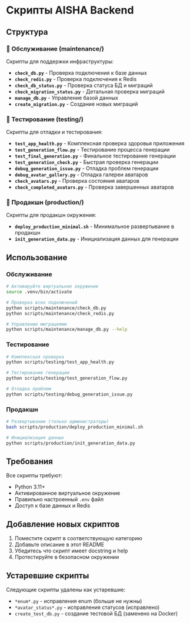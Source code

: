 # Скрипты AISHA Backend

## Структура

### 🔧 Обслуживание (maintenance/)
Скрипты для поддержки инфраструктуры:

- **`check_db.py`** - Проверка подключения к базе данных
- **`check_redis.py`** - Проверка подключения к Redis
- **`check_db_status.py`** - Проверка статуса БД и миграций
- **`check_migration_status.py`** - Детальная проверка миграций
- **`manage_db.py`** - Управление базой данных
- **`create_migration.py`** - Создание новых миграций

### 🧪 Тестирование (testing/)
Скрипты для отладки и тестирования:

- **`test_app_health.py`** - Комплексная проверка здоровья приложения
- **`test_generation_flow.py`** - Тестирование процесса генерации
- **`test_final_generation.py`** - Финальное тестирование генерации
- **`test_generation_check.py`** - Быстрая проверка генерации
- **`debug_generation_issue.py`** - Отладка проблем генерации
- **`debug_avatar_gallery.py`** - Отладка галереи аватаров
- **`check_avatars.py`** - Проверка состояния аватаров
- **`check_completed_avatars.py`** - Проверка завершенных аватаров

### 🚀 Продакшн (production/)
Скрипты для продакшн окружения:

- **`deploy_production_minimal.sh`** - Минимальное развертывание в продакшн
- **`init_generation_data.py`** - Инициализация данных для генерации

## Использование

### Обслуживание

```bash
# Активируйте виртуальное окружение
source .venv/bin/activate

# Проверка всех подключений
python scripts/maintenance/check_db.py
python scripts/maintenance/check_redis.py

# Управление миграциями
python scripts/maintenance/manage_db.py --help
```

### Тестирование

```bash
# Комплексная проверка
python scripts/testing/test_app_health.py

# Тестирование генерации
python scripts/testing/test_generation_flow.py

# Отладка проблем
python scripts/testing/debug_generation_issue.py
```

### Продакшн

```bash
# Развертывание (только администраторы)
bash scripts/production/deploy_production_minimal.sh

# Инициализация данных
python scripts/production/init_generation_data.py
```

## Требования

Все скрипты требуют:
- Python 3.11+
- Активированное виртуальное окружение
- Правильно настроенный `.env` файл
- Доступ к базе данных и Redis

## Добавление новых скриптов

1. Поместите скрипт в соответствующую категорию
2. Добавьте описание в этот README
3. Убедитесь что скрипт имеет docstring и help
4. Протестируйте в безопасном окружении

## Устаревшие скрипты

Следующие скрипты удалены как устаревшие:
- `*enum*.py` - исправления enum (больше не нужны)
- `*avatar_status*.py` - исправления статусов (исправлено)
- `create_test_db.py` - создание тестовой БД (заменено на Docker) 